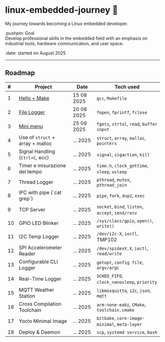 # linux-embedded-journey 🐧
My journey towards becoming a Linux embedded developer.

<p>:pushpin: Goal<br>
Develop professional skills in the embedded field with an emphasis on industrial tools, hardware communication, and user space.</p>
:date: started on August 2025

---

## Roadmap
| #      | Project                          | Date        | Tech used                                         |
| :----- | -------------------------------- | ----------- | -------------------------------------------------
| 1   | [Hello + Make](https://github.com/moi24py/hello-c)           | 15 08 2025 | `gcc`, `Makefile`
| 2   | [File Logger](https://github.com/moi24py/file-logger)                      | 20 08 2025 | `fopen`, `fprintf`, `fclose`                    |
| 3   | [Mini menu](https://github.com/moi24py/mini-embedded-system-menu)| 25 09 2025 | `fgets`, `strtol`, `read`, `buffer input`          | 
| 4   | Use of `struct` + array + malloc | ... 2025 | `struct`, `array`, `malloc`, `pointers`           |
| 5   | Signal Handling (`Ctrl+C`, ecc)  | ... 2025 | `signal`, `sigaction`, `kill`                   | 
| 6   | Timer e misurazione del tempo    | ... 2025 | `time.h`, `clock_gettime`, `sleep`, `usleep`      | 
| 7   | Thread Logger                    | ... 2025 | `pthread`, `mutex`, `pthread_join`                |
| 8   | IPC with pipe (\`cat grep\`)     | ... 2025 | `pipe`, `fork`, `dup2`, `exec` | `c-ipc-pipe`     |  
| 9   | TCP Server                       | ... 2025 | `socket`, `bind`, `listen`, `accept`, `send/recv` |
| 10  | GPIO LED Blinker                 | ... 2025 | `/sys/class/gpio`, `open()`, `write()`            |                 
| 11  | I2C Temp Logger                  | ... 2025 | `/dev/i2c-X`, `ioctl`, TMP102                     |          
| 12  | SPI Accelerometer Reader         | ... 2025 | `/dev/spidevX.X`, `ioctl`, `read/write`           |           
| 13  | Configurable CLI Logger         | ... 2025 | `getopt`, `config file`, `argv/argc`               |              
| 14  | Real-Time Logger                 | ... 2025 | `SCHED_FIFO`, `clock_nanosleep`, `priority`       |                    
| 15  | MQTT Weather Station             | ... 2025 | `libmosquitto`, `i2c`, `json`, `mqtt`             |                 
| 16  | Cross Compilation Toolchain      | ... 2025 | `arm-none-eabi`, `CMake`, `toolchain.cmake`       |       
| 17  | Yocto Minimal Image              | ... 2025 | `bitbake`, `core-image-minimal`, `meta-layer`     |         
| 18  | Deploy & Daemon                  | ... 2025 | `scp`, `systemd service`, `bash`                  |     
